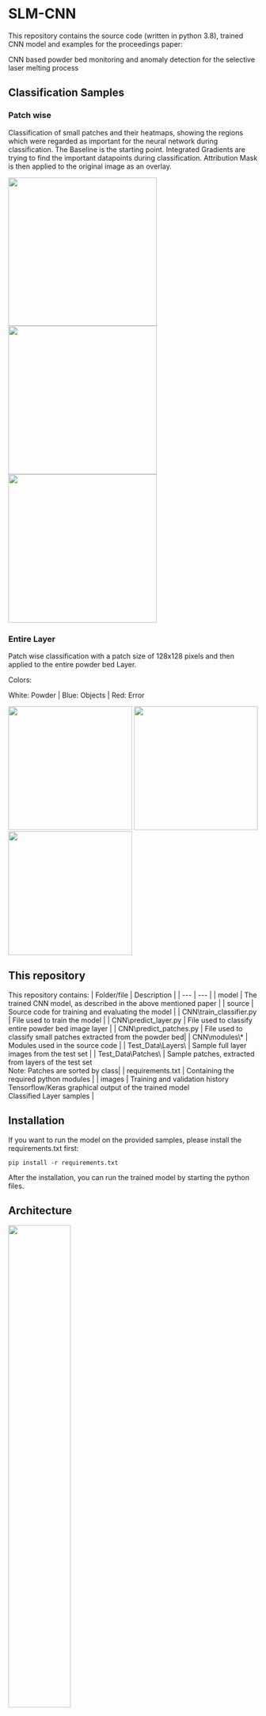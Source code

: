 # **SLM-CNN**

This repository contains the source code (written in python 3.8), trained CNN model and examples for the proceedings paper:

CNN based powder bed monitoring and anomaly detection for the selective laser melting process

## Classification Samples

### Patch wise
Classification of small patches and their heatmaps, showing the regions which were regarded as important for the neural network during classification.
The Baseline is the starting point. Integrated Gradients are trying to find the important datapoints during classification. Attribution Mask is then applied to the original image as an overlay.

<p float="left">
  <img src="/images/ClassifiedPatch1.png" width="300" />
  <img src="/images/ClassifiedPatch2.png" width="300" /> 
  <img src="/images/ClassifiedPatch3.png" width="300" /> 
</p>


### Entire Layer
Patch wise classification with a patch size of 128x128 pixels and then applied to the entire powder bed Layer.

Colors:

White: Powder | Blue: Objects | Red: Error

<p float="left">
  <img src="/images/ClassifiedLayer1.png" width="250" />
  <img src="/images/ClassifiedLayer2.png" width="250" /> 
  <img src="/images/ClassifiedLayer3.png" width="250" /> 
</p>

## This repository

This repository contains:
| Folder/file | Description |
| --- | --- |
| model | The trained CNN model, as described in the above mentioned paper |
| source | Source code for training and evaluating the model |
| CNN\train_classifier.py | File used to train the model |
| CNN\predict_layer.py | File used to classify entire powder bed image layer |
| CNN\predict_patches.py | File used to classify small patches extracted from the powder bed|
| CNN\modules\\* | Modules used in the source code |
| Test_Data\Layers\ | Sample full layer images from the test set |
| Test_Data\Patches\ | Sample patches, extracted from layers of the test set<br>Note: Patches are sorted by class|
| requirements.txt | Containing the required python modules |
| images | Training and validation history<br>Tensorflow/Keras graphical output of the trained model<br>Classified Layer samples |

## Installation

If you want to run the model on the provided samples, please install the requirements.txt first:
```
pip install -r requirements.txt
```
After the installation, you can run the trained model by starting the python files.

## Architecture
<img src="./images/model_summary.png" width=50% height=50%> 


## Results
The model architecture, as seen in the previous section, was trained five times. Classification results were obtained by averaging the classification results of the test set.

| Class | Precision | Recall | F1-Score |
| --- | --- | --- | --- |
| Powder | 0.8418±0.0279 | 0.9804±0.0071 | 0.9057±0.0190 |
| Object | 0.9039±0.0150 | 0.7540±0.0291 | 0.8216±0.0127 |
| Error | 0.8343±0.0150 | 0.8607±0.0213 | 0.8471±0.0113 |
| Accuracy | | | 0.8574±0.0080 |
| Macro Average Accuracy | 0.8600±0.0070 | 0.8650±0.0076 | 0.8581±0.0084 |
| Weighted Average Accuracy | 0.8618±0.0064 | 0.8574±0.0080 | 0.8552±0.0082 |


<p float="left">
  <img src="/images/model_accuracy.png" width="250" />
  <img src="/images/model_loss.png" width="250" /> 
</p>

## **Citation**

Please consider citing this paper if you deem it helpful in your research:

```
Placeholder
for
bibtex cite
```

## **Contact**

aydin [.] deliktas [at] th-ab [.] de

michael [.] moeckel [at] th-ab [.] de

